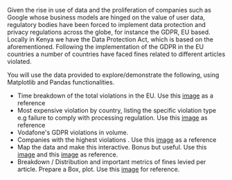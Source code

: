 Given the rise in use of data and the proliferation of companies such as Google whose business 
models are hinged on the value of user data, regulatory bodies have been forced to implement data 
protection and privacy regulations across the globe, for instance the GDPR, EU based. Locally in 
Kenya we have the Data Protection Act, which is based on the aforementioned. 
Following the implementation  of the GDPR in the EU countries a number of countries have faced 
fines related to different articles violated. 

You will use the data provided to explore/demonstrate the following, using Matplotlib and Pandas functionalities. 
- Time breakdown of the total violations in the EU. Use this [image](https://github.com/mcsiple/tidytuesday/blob/master/2020/GDPR.png) as a reference 
- Most expensive violation by country, listing the specific violation type e.g failure to comply with processing regulation. Use this [image](https://raw.githubusercontent.com/okothchristopher/tidy_tuesday_data_exploration/master/2020_week_17_GDPR_violations/gdpr_fines.png) as reference 
- Vodafone's GDPR violations in volume. 
- Companies with the highest violations . Use this [image](https://raw.githubusercontent.com/okothchristopher/tidy_tuesday_data_exploration/master/2020_week_17_GDPR_violations/gdpr_for_top_companies4.png) as a reference 
- Map the data and make this interactive. Bonus but useful. Use this [image](https://twitter.com/philmassicotte/status/1253460460239761411/photo/1)  and this [image](https://pbs.twimg.com/media/EWNsLw_XsAERssZ?format=png&name=small) as reference. 
- Breakdown / Distribution and important metrics of fines levied per article. Prepare a Box, plot. Use this [image](https://juliasilge.com/blog/gdpr-violations/index_files/figure-html/unnamed-chunk-5-1.png) for reference. 
